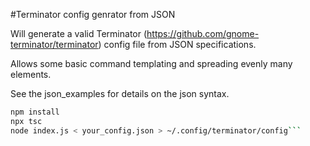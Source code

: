 #Terminator config genrator from JSON


Will generate a valid Terminator (https://github.com/gnome-terminator/terminator) config file from JSON specifications.

Allows some basic command templating and spreading evenly many elements.

See the json_examples for details on the json syntax.

```bash
npm install
npx tsc
node index.js < your_config.json > ~/.config/terminator/config```